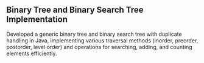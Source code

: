 ## Binary Tree and Binary Search Tree Implementation

Developed a generic binary tree and binary search tree with duplicate
handling in Java, implementing various traversal methods (inorder,
preorder, postorder, level order) and operations for searching, adding,
and counting elements efficiently.
